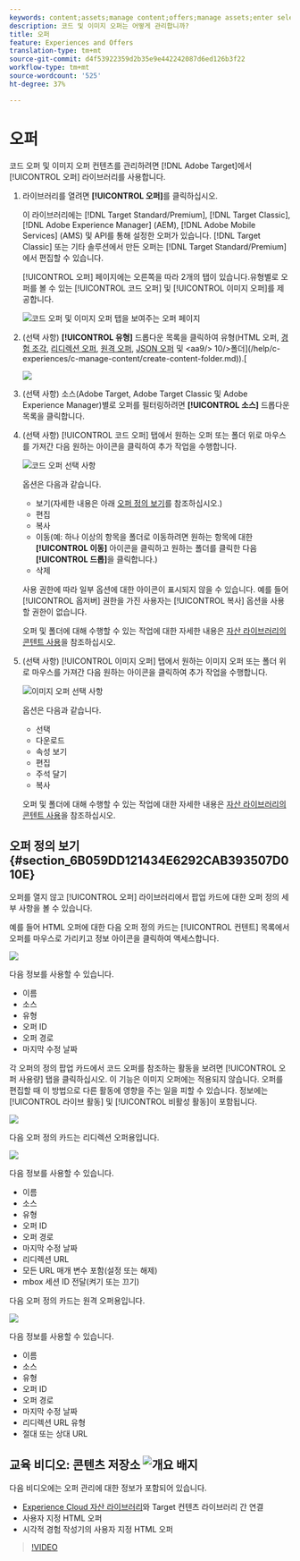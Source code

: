 ```yaml
---
keywords: content;assets;manage content;offers;manage assets;enter selection mode;selection mode
description: 코드 및 이미지 오퍼는 어떻게 관리합니까?
title: 오퍼
feature: Experiences and Offers
translation-type: tm+mt
source-git-commit: d4f53922359d2b35e9e442242087d6ed126b3f22
workflow-type: tm+mt
source-wordcount: '525'
ht-degree: 37%

---
```



# 오퍼

코드 오퍼 및 이미지 오퍼 컨텐츠를 관리하려면 [!DNL Adobe Target]에서 [!UICONTROL 오퍼] 라이브러리를 사용합니다.

1. 라이브러리를 열려면 **[!UICONTROL 오퍼]**&#x200B;를 클릭하십시오.

   이 라이브러리에는 [!DNL Target Standard/Premium], [!DNL Target Classic], [!DNL Adobe Experience Manager] (AEM), [!DNL Adobe Mobile Services] (AMS) 및 API를 통해 설정한 오퍼가 있습니다. [!DNL Target Classic] 또는 기타 솔루션에서 만든 오퍼는 [!DNL Target Standard/Premium]에서 편집할 수 있습니다.

   [!UICONTROL 오퍼] 페이지에는 오른쪽을 따라 2개의 탭이 있습니다.유형별로 오퍼를 볼 수 있는 [!UICONTROL 코드 오퍼] 및 [!UICONTROL 이미지 오퍼]를 제공합니다.

   ![코드 오퍼 및 이미지 오퍼 탭을 보여주는 오퍼 페이지](/help/c-experiences/c-manage-content/assets/offers-page.png)

1. (선택 사항) **[!UICONTROL 유형]** 드롭다운 목록을 클릭하여 유형(HTML 오퍼, [경험 조각](/help/c-experiences/c-manage-content/aem-experience-fragments.md), [리디렉션 오퍼](/help/c-experiences/c-manage-content/offer-redirect.md), [원격 오퍼](/help/c-experiences/c-manage-content/about-remote-offers.md), [JSON 오퍼](/help/c-experiences/c-manage-content/create-json-offer.md) 및 &lt;aa9/> 10/>폴더](/help/c-experiences/c-manage-content/create-content-folder.md)).[

   ![](assets/offers_filter.png)

1. (선택 사항) 소스(Adobe Target, Adobe Target Classic 및 Adobe Experience Manager)별로 오퍼를 필터링하려면 **[!UICONTROL 소스]** 드롭다운 목록을 클릭합니다.

1. (선택 사항) [!UICONTROL 코드 오퍼] 탭에서 원하는 오퍼 또는 폴더 위로 마우스를 가져간 다음 원하는 아이콘을 클릭하여 추가 작업을 수행합니다.

   ![코드 오퍼 선택 사항](assets/offer-picker-large.png)

   옵션은 다음과 같습니다.

   * 보기(자세한 내용은 아래 [오퍼 정의 보기](#section_6B059DD121434E6292CAB393507D010E)를 참조하십시오.)
   * 편집
   * 복사
   * 이동(예: 하나 이상의 항목을 폴더로 이동하려면 원하는 항목에 대한 **[!UICONTROL 이동]** 아이콘을 클릭하고 원하는 폴더를 클릭한 다음 **[!UICONTROL 드롭]**&#x200B;을 클릭합니다.)
   * 삭제

   사용 권한에 따라 일부 옵션에 대한 아이콘이 표시되지 않을 수 있습니다. 예를 들어 [!UICONTROL 옵저버] 권한을 가진 사용자는 [!UICONTROL 복사] 옵션을 사용할 권한이 없습니다.

   오퍼 및 폴더에 대해 수행할 수 있는 작업에 대한 자세한 내용은 [자산 라이브러리의 콘텐트 사용](/help/c-experiences/c-manage-content/assets-working.md)을 참조하십시오.

1. (선택 사항) [!UICONTROL 이미지 오퍼] 탭에서 원하는 이미지 오퍼 또는 폴더 위로 마우스를 가져간 다음 원하는 아이콘을 클릭하여 추가 작업을 수행합니다.

   ![이미지 오퍼 선택 사항](/help/c-experiences/c-manage-content/assets/image-offers-icons.png)

   옵션은 다음과 같습니다.

   * 선택
   * 다운로드
   * 속성 보기
   * 편집
   * 주석 달기
   * 복사

   오퍼 및 폴더에 대해 수행할 수 있는 작업에 대한 자세한 내용은 [자산 라이브러리의 콘텐트 사용](/help/c-experiences/c-manage-content/assets-working.md)을 참조하십시오.

## 오퍼 정의 보기 {#section_6B059DD121434E6292CAB393507D010E}

오퍼를 열지 않고 [!UICONTROL 오퍼] 라이브러리에서 팝업 카드에 대한 오퍼 정의 세부 사항을 볼 수 있습니다.

예를 들어 HTML 오퍼에 대한 다음 오퍼 정의 카드는 [!UICONTROL 컨텐트] 목록에서 오퍼를 마우스로 가리키고 정보 아이콘을 클릭하여 액세스합니다.

![](assets/offer-card-html.png)

다음 정보를 사용할 수 있습니다.

* 이름
* 소스
* 유형
* 오퍼 ID
* 오퍼 경로
* 마지막 수정 날짜

각 오퍼의 정의 팝업 카드에서 코드 오퍼를 참조하는 활동을 보려면 [!UICONTROL 오퍼 사용량] 탭을 클릭하십시오. 이 기능은 이미지 오퍼에는 적용되지 않습니다. 오퍼를 편집할 때 이 방법으로 다른 활동에 영향을 주는 일을 피할 수 있습니다. 정보에는 [!UICONTROL 라이브 활동] 및 [!UICONTROL 비활성 활동]이 포함됩니다.

![](assets/offer-card-usage.png)

다음 오퍼 정의 카드는 리디렉션 오퍼용입니다.

![](assets/offer-card-redirect.png)

다음 정보를 사용할 수 있습니다.

* 이름
* 소스
* 유형
* 오퍼 ID
* 오퍼 경로
* 마지막 수정 날짜
* 리디렉션 URL
* 모든 URL 매개 변수 포함(설정 또는 해제)
* mbox 세션 ID 전달(켜기 또는 끄기)

다음 오퍼 정의 카드는 원격 오퍼용입니다.

![](assets/offer-card-remote.png)

다음 정보를 사용할 수 있습니다.

* 이름
* 소스
* 유형
* 오퍼 ID
* 오퍼 경로
* 마지막 수정 날짜
* 리디렉션 URL 유형
* 절대 또는 상대 URL

## 교육 비디오: 콘텐츠 저장소  ![개요 배지](/help/assets/overview.png)

다음 비디오에는 오퍼 관리에 대한 정보가 포함되어 있습니다.

* [Experience Cloud 자산 라이브러리](https://experienceleague.adobe.com/docs/core-services/interface/assets/creative-cloud.html)와 Target 컨텐츠 라이브러리 간 연결
* 사용자 지정 HTML 오퍼
* 시각적 경험 작성기의 사용자 지정 HTML 오퍼

>[!VIDEO](https://video.tv.adobe.com/v/17387)